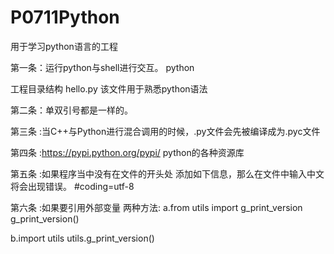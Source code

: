 P0711Python
===========

用于学习python语言的工程

第一条：运行python与shell进行交互。
python

工程目录结构
hello.py		该文件用于熟悉python语法

第二条：单双引号都是一样的。


第三条 :当C++与Python进行混合调用的时候，.py文件会先被编译成为.pyc文件

第四条 :https://pypi.python.org/pypi/      python的各种资源库

第五条 :如果程序当中没有在文件的开头处
添加如下信息，那么在文件中输入中文将会出现错误。
#coding=utf-8

第六条 :如果要引用外部变量
两种方法:
a.from utils import g_print_version
  g_print_version()

b.import utils
  utils.g_print_version()
